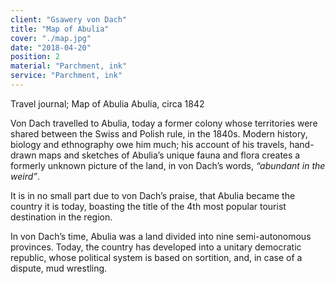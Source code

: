 ```yaml
---
client: "Gsawery von Dach"
title: "Map of Abulia"
cover: "./map.jpg"
date: "2018-04-20"
position: 2
material: "Parchment, ink"
service: "Parchment, ink"
---
```


Travel journal; Map of Abulia
Abulia, circa 1842

Von Dach travelled to Abulia, today a former colony whose territories were shared between the Swiss and Polish rule, in the 1840s. Modern history, biology and ethnography owe him much; his account of his travels, hand-drawn maps and sketches of Abulia’s unique fauna and flora creates a formerly unknown picture of the land, in von Dach’s words, _“abundant in the weird”_. 

It is in no small part due to von Dach’s praise, that Abulia became the country it is today, boasting the title of the 4th most popular tourist destination in the region.

In von Dach’s time, Abulia was a land divided into nine semi-autonomous provinces. Today, the country has developed into a unitary democratic republic, whose political system is based on sortition, and, in case of a dispute, mud wrestling. 
